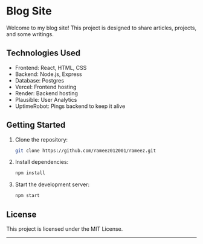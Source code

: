 # Blog Site

Welcome to my blog site! This project is designed to share articles, projects, and some writings.

## Technologies Used

- Frontend: React, HTML, CSS
- Backend: Node.js, Express
- Database: Postgres
- Vercel: Frontend hosting
- Render: Backend hosting
- Plausible: User Analytics
- UptimeRobot: Pings backend to keep it alive

## Getting Started

1. Clone the repository:
    ```bash
    git clone https://github.com/rameez012001/rameez.git
    ```
2. Install dependencies:
    ```bash
    npm install
    ```
3. Start the development server:
    ```bash
    npm start
    ```


## License

This project is licensed under the MIT License.

---